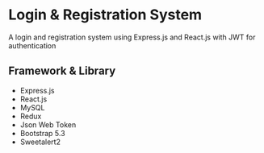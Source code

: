 # Login & Registration System

A login and registration system using Express.js and React.js with JWT for authentication

## Framework & Library

- Express.js
- React.js
- MySQL
- Redux
- Json Web Token
- Bootstrap 5.3
- Sweetalert2
